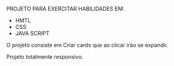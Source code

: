 PROJETO PARA EXERCITAR HABILIDADES EM:

- HMTL
- CSS
- JAVA SCRIPT

O projeto consiste em Criar cards que ao clicar irão se expandir.

Projeto totalmente responsivo.
